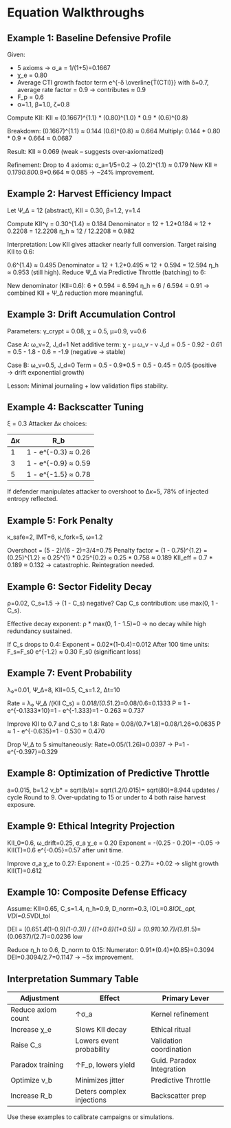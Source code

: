 # Equation Walkthroughs

## Example 1: Baseline Defensive Profile

Given:
- 5 axioms → σ_a = 1/(1+5)=0.1667
- χ_e = 0.80
- Average CTI growth factor term e^{-δ \overline{Ṫ(CTI)}} with δ=0.7, average rate factor = 0.9 → contributes ≈ 0.9
- F_p = 0.6
- α=1.1, β=1.0, ζ=0.8

Compute KII:
KII ≈ (0.1667)^{1.1} * (0.80)^{1.0} * 0.9 * (0.6)^{0.8}

Breakdown:
(0.1667)^{1.1} ≈ 0.144
(0.6)^{0.8} ≈ 0.664
Multiply: 0.144 * 0.80 * 0.9 * 0.664 ≈ 0.0687

Result: KII ≈ 0.069 (weak – suggests over-axiomatized)

Refinement: Drop to 4 axioms: σ_a=1/5=0.2 → (0.2)^{1.1} ≈ 0.179
New KII ≈ 0.179*0.80*0.9*0.664 ≈ 0.085 → ~24% improvement.

## Example 2: Harvest Efficiency Impact

Let Ψ_Δ = 12 (abstract), KII = 0.30, β=1.2, γ=1.4

Compute KII^γ = 0.30^{1.4} ≈ 0.184
Denominator = 12 + 1.2*0.184 ≈ 12 + 0.2208 = 12.2208
η_h ≈ 12 / 12.2208 ≈ 0.982

Interpretation: Low KII gives attacker nearly full conversion. Target raising KII to 0.6:

0.6^{1.4} ≈ 0.495
Denominator = 12 + 1.2*0.495 ≈ 12 + 0.594 = 12.594
η_h ≈ 0.953 (still high). Reduce Ψ_Δ via Predictive Throttle (batching) to 6:

New denominator (KII=0.6): 6 + 0.594 = 6.594
η_h ≈ 6 / 6.594 = 0.91 → combined KII + Ψ_Δ reduction more meaningful.

## Example 3: Drift Accumulation Control

Parameters:
γ_crypt = 0.08, χ = 0.5, μ=0.9, ν=0.6

Case A: ω_v=2, J_d=1
Net additive term: χ - μ ω_v - ν J_d = 0.5 - 0.9*2 - 0.6*1 = 0.5 - 1.8 - 0.6 = -1.9 (negative → stable)

Case B: ω_v=0.5, J_d=0
Term = 0.5 - 0.9*0.5 = 0.5 - 0.45 = 0.05 (positive → drift exponential growth)

Lesson: Minimal journaling + low validation flips stability.

## Example 4: Backscatter Tuning

ξ = 0.3
Attacker Δκ choices:

| Δκ | R_b |
|----|-----|
| 1 | 1 - e^{-0.3} ≈ 0.26 |
| 3 | 1 - e^{-0.9} ≈ 0.59 |
| 5 | 1 - e^{-1.5} ≈ 0.78 |

If defender manipulates attacker to overshoot to Δκ=5, 78% of injected entropy reflected.

## Example 5: Fork Penalty

κ_safe=2, IMT=6, κ_fork=5, ω=1.2

Overshoot = (5 - 2)/(6 - 2)=3/4=0.75
Penalty factor = (1 - 0.75)^{1.2} = (0.25)^{1.2} ≈ 0.25^{1} * 0.25^{0.2} ≈ 0.25 * 0.758 ≈ 0.189
KII_eff = 0.7 * 0.189 ≈ 0.132 → catastrophic. Reintegration needed.

## Example 6: Sector Fidelity Decay

ρ=0.02, C_s=1.5 → (1 - C_s) negative? Cap C_s contribution: use max(0, 1 - C_s).

Effective decay exponent: ρ * max(0, 1 - 1.5)=0 → no decay while high redundancy sustained.

If C_s drops to 0.4:
Exponent = 0.02*(1-0.4)=0.012
After 100 time units: F_s=F_s0 e^{-1.2} ≈ 0.30 F_s0 (significant loss)

## Example 7: Event Probability

λ₀=0.01, Ψ_Δ=8, KII=0.5, C_s=1.2, Δt=10

Rate = λ₀ Ψ_Δ /(KII C_s) = 0.01*8/(0.5*1.2)=0.08/0.6=0.1333
P ≈ 1 - e^{-0.1333*10}=1 - e^{-1.333}=1 - 0.263 ≈ 0.737

Improve KII to 0.7 and C_s to 1.8:
Rate = 0.08/(0.7*1.8)=0.08/1.26=0.0635
P ≈ 1 - e^{-0.635}=1 - 0.530 = 0.470

Drop Ψ_Δ to 5 simultaneously:
Rate=0.05/(1.26)=0.0397 → P=1 - e^{-0.397}=0.329

## Example 8: Optimization of Predictive Throttle

a=0.015, b=1.2
ν_b* = sqrt(b/a)= sqrt(1.2/0.015)= sqrt(80)=8.944 updates / cycle
Round to 9. Over-updating to 15 or under to 4 both raise harvest exposure.

## Example 9: Ethical Integrity Projection

KII_0=0.6, ω_drift=0.25, σ_a χ_e = 0.20
Exponent = -(0.25 - 0.20)= -0.05 → KII(T)=0.6 e^{-0.05}=0.57 after unit time.

Improve σ_a χ_e to 0.27:
Exponent = -(0.25 - 0.27)= +0.02 → slight growth KII(T)=0.612

## Example 10: Composite Defense Efficacy

Assume:
KII=0.65, C_s=1.4, η_h=0.9, D_norm=0.3, IOL=0.8*IOL_opt, VDI=0.5*VDI_tol

DEI = (0.65*1.4*(1-0.9)*(1-0.3)) / ((1+0.8)(1+0.5))
= (0.91*0.1*0.7)/(1.8*1.5)= (0.0637)/(2.7)=0.0236 low

Reduce η_h to 0.6, D_norm to 0.15:
Numerator: 0.91*(0.4)*(0.85)=0.3094
DEI=0.3094/2.7=0.1147 → ~5x improvement.

## Interpretation Summary Table
| Adjustment | Effect | Primary Lever |
|------------|--------|---------------|
| Reduce axiom count | ↑σ_a | Kernel refinement |
| Increase χ_e | Slows KII decay | Ethical ritual |
| Raise C_s | Lowers event probability | Validation coordination |
| Paradox training | ↑F_p, lowers yield | Guid. Paradox Integration |
| Optimize ν_b | Minimizes jitter | Predictive Throttle |
| Increase R_b | Deters complex injections | Backscatter prep |

Use these examples to calibrate campaigns or simulations.